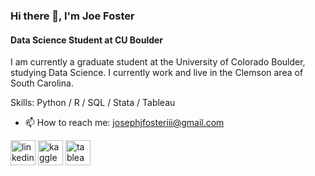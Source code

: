 ### Hi there 👋, I'm Joe Foster
#### Data Science Student at CU Boulder


I am currently a graduate student at the University of Colorado Boulder, studying Data Science.
I currently work and live in the Clemson area of South Carolina.

Skills: Python / R / SQL / Stata / Tableau

- 📫 How to reach me: josephjfosteriii@gmail.com 


[<img src='https://cdn.jsdelivr.net/npm/simple-icons@3.0.1/icons/linkedin.svg' alt='linkedin' height='40'>](https://www.linkedin.com/in/joseph-fosteriii/)  [<img src='https://cdn.jsdelivr.net/npm/simple-icons@3.0.1/icons/kaggle.svg' alt='kaggle' height='40'>](https://www.kaggle.com/joefoster99)  [<img src='https://cdn.jsdelivr.net/npm/simple-icons@3.0.1/icons/tableau.svg' alt='tableau' height='40'>](https://public.tableau.com/app/profile/joe.foster1152)  
